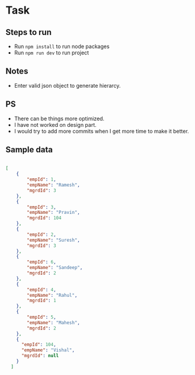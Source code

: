 # Task

## Steps to run
- Run `npm install`  to run node packages
- Run `npm run dev` to run project

## Notes
- Enter valid json object to generate hierarcy.

## PS
- There can be things more optimized.
- I have not worked on design part.
- I would try to add more commits when I get more time to make it better.

## Sample data

```json

[
    {
        "empId": 1,
        "empName": "Ramesh",
        "mgrdId": 3
    },
    {
        "empId": 3,
        "empName": "Pravin",
        "mgrdId": 104
    },
    {
        "empId": 2, 
        "empName": "Suresh",
        "mgrdId": 3
    },
    {
        "empId": 6,
        "empName": "Sandeep",
        "mgrdId": 2
    },
    {
        "empId": 4,
        "empName": "Rahul",
        "mgrdId": 1
    },
    {
        "empId": 5,
        "empName": "Mahesh",
        "mgrdId": 2
    },
    {
      "empId": 104,
      "empName": "Vishal",
      "mgrdId": null
    }
  ]
```